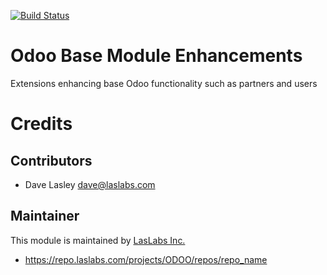 [![Build Status](https://travis-ci.org/laslabs/odoo-repo_name.svg?branch=8.0)](https://travis-ci.org/laslabs/odoo-repo_name)

Odoo Base Module Enhancements
=============================

Extensions enhancing base Odoo functionality such as partners and users


Credits
=======

Contributors
------------

* Dave Lasley <dave@laslabs.com>

Maintainer
----------

This module is maintained by [LasLabs Inc.](https://laslabs.com)

* https://repo.laslabs.com/projects/ODOO/repos/repo_name
